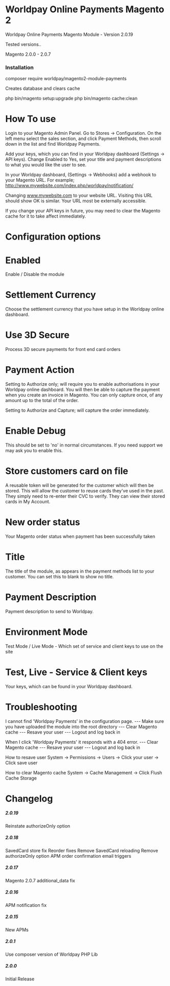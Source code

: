 Worldpay Online Payments Magento 2
==================

Worldpay Online Payments Magento Module - Version 2.0.19

Tested versions..

Magento 2.0.0 - 2.0.7

### Installation

composer require worldpay/magento2-module-payments

Creates database and clears cache

php bin/magento setup:upgrade
php bin/magento cache:clean


How To use
================
Login to your Magento Admin Panel.
Go to Stores -> Configuration.
On the left menu select the sales section, and click Payment Methods, then scroll down in the list and find Worldpay Payments.

Add your keys, which you can find in your Worldpay dashboard (Settings -> API keys). Change Enabled to Yes, set your title and payment descriptions to what you would like the user to see.

In your Worldpay dashboard, (Settings -> Webhooks) add a webhook to your Magento URL.
For example;
http://www.mywebsite.com/index.php/worldpay/notification/

Changing www.mywebsite.com to your website URL. Visiting this URL should show OK is similar. Your URL most be externally accessible.

If you change your API keys in future, you may need to clear the Magento cache for it to take affect immediately.

Configuration options
================

Enabled
=====
Enable / Disable the module

Settlement Currency
=====
Choose the settlement currency that you have setup in the Worldpay online dashboard.

Use 3D Secure
=====
Process 3D secure payments for front end card orders

Payment Action
=====
Setting to Authorize only; will require you to enable authorisations in your Worldpay online dashboard.
You will then be able to capture the payment when you create an invoice in Magento.
You can only capture once, of any amount up to the total of the order.

Setting to Authorize and Capture; will capture the order immediately.

Enable Debug
=====
This should be set to 'no' in normal circumstances. If you need support we may ask you to enable this.

Store customers card on file
=====
A reusable token will be generated for the customer which will then be stored. This will allow the customer to reuse cards they've used in the past. They simply need to re-enter their CVC to verify. They can view their stored cards in My Account.

New order status
=====
Your Magento order status when payment has been successfully taken

Title
=====
The title of the module, as appears in the payment methods list to your customer. You can set this to blank to show no title.

Payment Description
=====
Payment description to send to Worldpay.

Environment Mode
=====
Test Mode / Live Mode -
Which set of service and client keys to use on the site

Test, Live - Service & Client keys
=====
Your keys, which can be found in your Worldpay dashboard.

Troubleshooting
=================
I cannot find 'Worldpay Payments' in the configuration page.
--- Make sure you have uploaded the module into the root directory
--- Clear Magento cache
--- Resave your user
--- Logout and log back in

When I click 'Worldpay Payments' it responds with a 404 error.
--- Clear Magento cache
--- Resave your user
--- Logout and log back in

How to resave user
System -> Permissions -> Users -> Click your user -> Click save user

How to clear Magento cache
System -> Cache Management -> Click Flush Cache Storage


Changelog
================

##### 2.0.19
Reinstate authorizeOnly option

##### 2.0.18
SavedCard store fix
Reorder fixes
Remove SavedCard reloading
Remove authorizeOnly option
APM order confirmation email triggers

##### 2.0.17
Magento 2.0.7 additional_data fix

##### 2.0.16
APM notification fix

##### 2.0.15
New APMs

##### 2.0.1
Use composer version of Worldpay PHP Lib

##### 2.0.0
Initial Release
